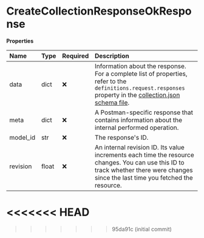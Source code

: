 # CreateCollectionResponseOkResponse

**Properties**

| Name     | Type  | Required | Description                                                                                                                                                                                                                                |
| :------- | :---- | :------- | :----------------------------------------------------------------------------------------------------------------------------------------------------------------------------------------------------------------------------------------- |
| data     | dict  | ❌       | Information about the response. For a complete list of properties, refer to the `definitions.request.responses` property in the [collection.json schema file](https://schema.postman.com/collection/json/v1.0.0/draft-07/collection.json). |
| meta     | dict  | ❌       | A Postman-specific response that contains information about the internal performed operation.                                                                                                                                              |
| model_id | str   | ❌       | The response's ID.                                                                                                                                                                                                                         |
| revision | float | ❌       | An internal revision ID. Its value increments each time the resource changes. You can use this ID to track whether there were changes since the last time you fetched the resource.                                                        |
<<<<<<< HEAD
=======

<!-- This file was generated by liblab | https://liblab.com/ -->
>>>>>>> 95da91c (initial commit)
